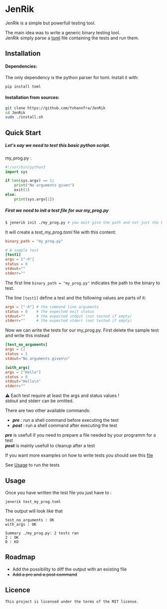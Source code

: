# JenRik

JenRik is a simple but powerfull testing tool.

The main idea was to write a generic binary testing tool.\
JenRik simply parse a [toml](https://github.com/toml-lang/toml)
file containing the tests and run them.

## Installation

#### Dependencies:
The only dependency is the python parser for toml. Install it with:
```
pip install toml
```

#### Installation from sources:
```bash
git clone https://github.com/Yohannfra/JenRik
cd JenRik
sudo ./install.sh
```

## Quick Start

##### Let's say we need to test this basic python script.

my_prog.py :
```python
#!/usr/bin/python3
import sys

if len(sys.argv) == 1:
    print("No arguments given")
    exit(1)
else:
    print(sys.argv[1])
```

##### First we need to init a test file for our my_prog.py

```bash
$ jenerik init ./my_prog.py # you must give the path and not just the binary name
```

It will create a *test_my_prog.toml* file with this content:
```toml
binary_path = "my_prog.py"

# A sample test
[test1]
args = ["-h"]
status = 0
stdout=""
stderr=""
```

The first line ```binary_path = "my_prog.py"``` indicates the path to the binary to test.

The line ```[test1]``` define a test and the following values are parts of it:
```toml
args = ["-h"] # the command line arguments
status = 0    # the expected exit status
stdout=""     # the expected stdout (not tested if empty)
stderr=""     # the expected stderr (not tested if empty)
```

Now we can write the tests for our my_prog.py. First delete the sample test and write this instead
```toml
[test_no_arguments]
args = []
status = 1
stdout="No arguments given\n"

[with_args]
args = ["Hello"]
status = 0
stdout="Hello\n"
stderr=""
```

⚠ Each test require at least the args and status values !\
stdout and stderr can be omitted.

There are two other available commands:
- ***pre*** : run a shell command before executing the test
- ***post*** : run a shell command after executing the test

***pre*** is usefull if you need to prepare a file needed by your programm for a test\
***post*** is mainly usefull to cleanup after a test


If you want more examples on how to write tests you should see this [file](test_JenRik.toml)

See [Usage](#Usage) to run the tests

## Usage
Once you have written the test file you just have to :
```
jenerik test_my_prog.toml
```

The output will look like that
```
test_no_arguments : OK
with_args : OK

Summary ./my_prog.py: 2 tests ran
2 : OK
0 : KO
```


## Roadmap
- Add the possibility to diff the output with an existing file
- ~~Add a pre and a post command~~

## Licence
    This project is licensed under the terms of the MIT license.
